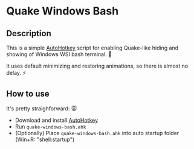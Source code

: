# Quake Windows Bash

## Description

This is a simple [AutoHotkey](https://autohotkey.com/) script for enabling Quake-like hiding and showing of Windows WSI bash terminal. :floppy_disk:

It uses default minimizing and restoring animations, so there is almost no delay. :zap:

## How to use

It's pretty straighforward: :mouse:
* Download and install [AutoHotkey](https://autohotkey.com/)
* Run `quake-windows-bash.ahk`
* (Optionally) Place `quake-windows-bash.ahk` into auto startup folder (Win+R: "shell:startup")
